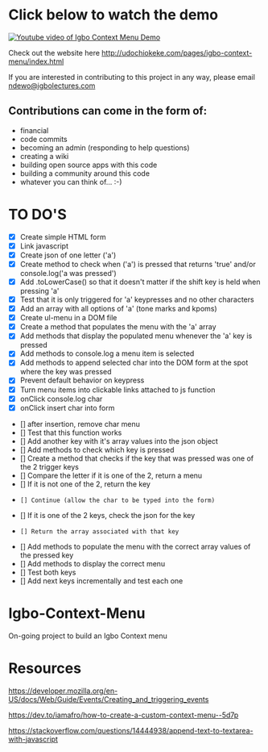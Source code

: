 # Click below to watch the demo

[![Youtube video of Igbo Context Menu Demo](https://igbolectures.com/wp-content/uploads/2019/04/iosp-demo-thumbnail.jpg)](https://www.youtube.com/watch?v=WN371UIWVmw)

Check out the website here http://udochiokeke.com/pages/igbo-context-menu/index.html


If you are interested in contributing to this project in any way, please email ndewo@igbolectures.com
## Contributions can come in the form of:
- financial
- code commits
- becoming an admin (responding to help questions)
- creating a wiki
- building open source apps with this code
- building a community around this code
- whatever you can think of... :-)


# TO DO'S
- [x] Create simple HTML form
- [x] Link javascript
- [x] Create json of one letter ('a')
- [x] Create method to check when ('a') is pressed that returns 'true' and/or console.log('a was pressed')
- [x] Add .toLowerCase() so that it doesn't matter if the shift key is held when pressing 'a'
- [x] Test that it is only triggered for 'a' keypresses and no other characters
- [x] Add an array with all options of 'a' (tone marks and kpoms)
- [x] Create ul-menu in a DOM file
- [x] Create a method that populates the menu with the 'a' array
- [x] Add methods that display the populated menu whenever the 'a' key is pressed
- [x] Add methods to console.log a menu item is selected
- [x] Add methods to append selected char into the DOM form at the spot where the key was pressed
-   [x] Prevent default behavior on keypress
-   [x] Turn menu items into clickable links attached to js function
-   [x] onClick console.log char
-   [x] onClick insert char into form
-   [] after insertion, remove char menu
- [] Test that this function works
- [] Add another key with it's array values into the json object
- [] Add methods to check which key is pressed
- [] Create a method that checks if the key that was pressed was one of the 2 trigger keys
-   [] Compare the letter if it is one of the 2, return a menu
-   [] If it is not one of the 2, return the key
-     [] Continue (allow the char to be typed into the form)
-   [] If it is one of the 2 keys, check the json for the key 
-     [] Return the array associated with that key
- [] Add methods to populate the menu with the correct array values of the pressed key
- [] Add methods to display the correct menu
- [] Test both keys
- [] Add next keys incrementally and test each one


# Igbo-Context-Menu
On-going project to build an Igbo Context menu

# Resources
https://developer.mozilla.org/en-US/docs/Web/Guide/Events/Creating_and_triggering_events

https://dev.to/iamafro/how-to-create-a-custom-context-menu--5d7p

https://stackoverflow.com/questions/14444938/append-text-to-textarea-with-javascript
